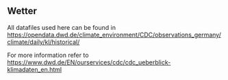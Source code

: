 ## Wetter
All datafiles used here can be found in https://opendata.dwd.de/climate_environment/CDC/observations_germany/climate/daily/kl/historical/

For more information refer to https://www.dwd.de/EN/ourservices/cdc/cdc_ueberblick-klimadaten_en.html
